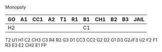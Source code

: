 Monopoly

GO|A1|CC1|A2|T1|R1|B1|CH1|B2|B3|JAIL
--|--|---|--|--|--|--|---|--|--|----
H2| 	|  |  |  |  |                       C1
T2	 	U1
H1	 	C2
CH3	 	C3
R4	 	R2
G3	 	D1
CC3	 	CC2
G2	 	D2
G1	 	D3
G2JF3	U2	F2	F1	R3	E3	E2	CH2	E1	FP
